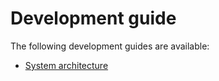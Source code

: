 # Development guide

The following development guides are available:

- [System architecture](./architecture.md)